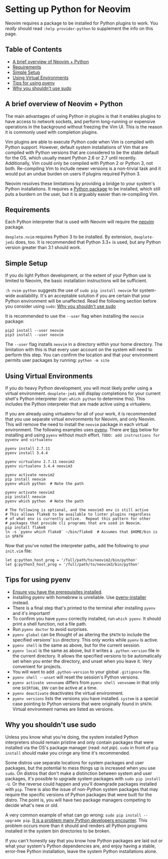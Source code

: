 # Setting up Python for Neovim

Neovim requires a package to be installed for Python plugins to work.  You
*really* should read `:help provider-python` to supplement the info on this page.

## Table of Contents

* [A brief overview of Neovim + Python](#a-brief-overview-of-neovim--python)
* [Requirements](#requirements)
* [Simple Setup](#simple-setup)
* [Using Virtual Environments](#using-virtual-environments)
* [Tips for using pyenv](#tips-for-using-pyenv)
* [Why you shouldn't use sudo](#why-you-shouldnt-use-sudo)

## A brief overview of Neovim + Python

The main advantages of using Python in plugins is that it enables plugins to
have access to network sockets, and perform long-running or expensive
operations in the background without freezing the Vim UI.  This is the reason
it is commonly used with completion plugins.

Vim plugins are able to execute Python code when Vim is compiled with Python
support.  However, default system installations of Vim that are compiled with
Python versions that are considered to be the stable default for the OS, which
usually meant Python 2.6 or 2.7 until recently.  Additionally, Vim could only
be compiled with Python 2 or Python 3, not both.  Re-compiling Vim to include
newer versions is a non-trivial task and it would put an undue burden on users
if plugins required Python 3.

Neovim resolves these limitations by providing a bridge to your system's Python
installations.  It requires a [Python package][python-client] to be installed,
which still puts a burdern on the user, but it is arguably easier than
re-compiling Vim.


## Requirements

Each Python interpreter that is used with Neovim will require the
[neovim][python-client] package.

`deoplete.nvim` requires Python 3 to be installed.  By extension,
`deoplete-jedi` does, too.  It is recommended that Python 3.3+ is used, but any
Python version greater than 3.1 should work.


## Simple Setup

If you do light Python development, or the extent of your Python use is limited
to Neovim, the basic installation instructions will be sufficient.

`:h nvim-python` suggests the use of `sudo pip install neovim` for
system-wide availability.  It's an acceptable solution if you are certain that
your Python environment will be unaffected.  Read the following section before
you consider using `sudo`: [Why you shouldn't use sudo](#why-you-shouldnt-use-sudo)

It is recommended to use the `--user` flag when installing the `neovim`
package:

```shell
pip2 install --user neovim
pip3 install --user neovim
```

The `--user` flag installs `neovim` in a directory within your home directory.
The limitation with this is that every user account on the system will need to
perform this step.  You can confirm the location and that your environment
permits user packages by running: `python -m site`


## Using Virtual Environments

If you do heavy Python development, you will most likely prefer using a virtual
environment.  `deoplete-jedi` will display completions for your current shell's
Python interpreter (run: `which python` to determine this).  This includes the
Python interpreter that are made active using a virtualenv.

If you are already using virtualenv for all of your work, it is recommended
that you use separate virtual environments for Neovim, and only Neovim.  This
will remove the need to install the `neovim` package in each virtual
environment.  The following examples uses [pyenv][].  There are
[tips](#tips-for-using-pyenv) below for installing and using `pyenv` without
much effort.  `TODO: add instructions for pyvenv and virtualenv`

```shell
pyenv install 2.7.11
pyenv install 3.4.4

pyenv virtualenv 2.7.11 neovim2
pyenv virtualenv 3.4.4 neovim3

pyenv activate neovim2
pip install neovim
pyenv which python  # Note the path

pyenv activate neovim3
pip install neovim
pyenv which python  # Note the path

# The following is optional, and the neovim3 env is still active
# This allows flake8 to be available to linter plugins regardless
# of what env is currently active.  Repeat this pattern for other
# packages that provide cli programs that are used in Neovim.
pip install flake8
ln -s `pyenv which flake8` ~/bin/flake8  # Assumes that $HOME/bin is in $PATH
```

Now that you've noted the interpreter paths, add the following to your
`init.vim` file:

```vim
let g:python_host_prog = '/full/path/to/neovim2/bin/python'
let g:python3_host_prog = '/full/path/to/neovim3/bin/python'
```

## Tips for using pyenv

- [Ensure you have the prerequisites installed][pyenv-prereq].
- Installing pyenv with homebrew is unreliable.  Use [pyenv-installer][]
  instead.
- There is a final step that's printed to the terminal after installing `pyenv`
  and it's important!
- To confirm you have `pyenv` correctly installed, run `which pyenv`.  It
  should print a shell function, not a file path.
- Run `pyenv doctor` to avoid surprises.
- `pyenv global` can be thought of as altering the `$PATH` to include the
  specified versions' `bin` directory.  This only works while `pyenv` is
  active.
- `pyenv shell` is the same as above, but for the current session.
- `pyenv local` is the same as above, but it writes a `.python-version` file in
  the current directory.  It allows the specified versions to be automatically
  set when you enter the directory, and unset when you leave it.  Very
  convenient for projects.
- You will want to add `.python-version` to your global `.gitignore` file.
- `pyenv shell --unset` will reset the session's Python versions.
- `pyenv activate venvname` differs from `pyenv shell venvname` in that only
  one `$VIRTUAL_ENV` can be active at a time.
- `pyenv deactivate` deactivates the virtual environment.
- `pyenv versions` lists the versions you have installed.  `system` is a
  special case pointing to Python versions that were originally found in
  `$PATH`.  Virtual environment names are listed as versions.


## Why you shouldn't use sudo

Unless you know what you're doing, the system installed Python interpreters
should remain pristine and only contain packages that were installed via the
OS's package manager (read: *not pip*).  `sudo` in front of `pip install`
should make you cringe any time it's recommended.

Some distros use separate locations for system packages and user packages, but
the potential to mess things up is increased when you use `sudo`.  On distros
that don't make a distinction between system and user packages, it's possible
to upgrade system packages with `sudo pip install -U`.  Or the reverse could
happen and you'll downgrade packages installed with `pip`.  There is also the
issue of non-Python system packages that may require the specific versions of
Python packages that were built for the distro.  The point is, you will have
two package managers competing to decide what's new or old.

A very common example of what can go wrong: `sudo pip install --upgrade pip`.
[It is a problem many Python developers encounter][broken-pip].  This problem
occurs more than it should and renders all Python programs installed in the
system bin directories to be broken.

If you can't honestly say that you know how Python packages are laid out or
what your system's Python dependencies are, and enjoy having a stable,
error-free Python installation, leave the system Python installations alone.

[python-client]: https://pypi.python.org/pypi/neovim
[pyenv]: https://github.com/yyuu/pyenv
[pyenv-prereq]: https://github.com/yyuu/pyenv/wiki/Common-build-problems
[pyenv-installer]: https://github.com/yyuu/pyenv-installer
[broken-pip]: https://www.google.com/search?q=sudo+pip+broken+after+upgrade
